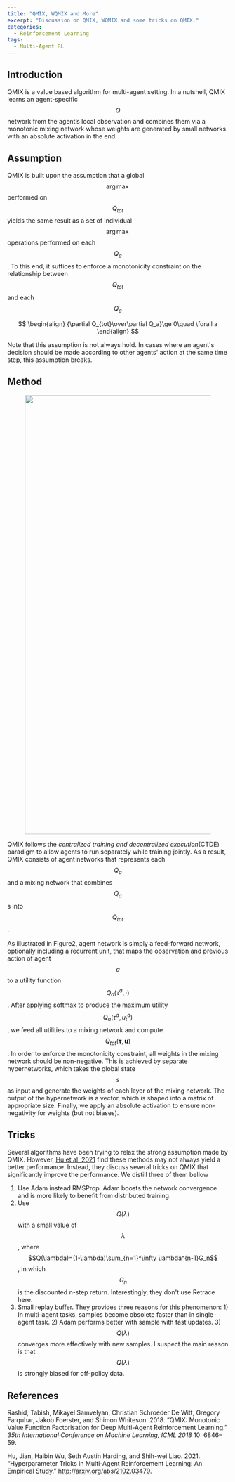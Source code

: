 ```yaml
---
title: "QMIX, WQMIX and More"
excerpt: "Discussion on QMIX, WQMIX and some tricks on QMIX."
categories:
  - Reinforcement Learning
tags:
  - Multi-Agent RL
---
```


## Introduction

QMIX is a value based algorithm for multi-agent setting. In a nutshell, QMIX learns an agent-specific $$Q$$ network from the agent’s local observation and combines them via a monotonic mixing network whose weights are generated by small networks with an absolute activation in the end.

## Assumption

QMIX is built upon the assumption that a global $$\arg\max$$ performed on $$Q_{tot}$$ yields the same result as a set of individual $$\arg\max$$ operations performed on each $$Q_a$$. To this end, it suffices to enforce a monotonicity constraint on the relationship between $$Q_{tot}$$ and each $$Q_a$$

$$
\begin{align}
{\partial Q_{tot}\over\partial Q_a}\ge 0\quad \forall a
\end{align}
$$

Note that this assumption is not always hold. In cases where an agent's decision should be made according to other agents' action at the same time step, this assumption breaks.

## Method

<figure>
  <img src="{{ '/images/marl/qmix-Figure2.png' | absolute_url }}" alt="" width="1000">
  <figcaption></figcaption>
  <style>
    figure figcaption {
    text-align: center;
    }
  </style>
</figure>

QMIX follows the *centralized training and decentralized execution*(CTDE) paradigm to allow agents to run separately while training jointly. As a result, QMIX consists of agent networks that represents each $$Q_a$$ and a mixing network that combines $$Q_a$$s into $$Q_{tot}$$. 

As illustrated in Figure2, agent network is simply a feed-forward network, optionally including a recurrent unit, that maps the observation and previous action of agent $$a$$ to a utility function $$Q_a(\tau^a,\cdot)$$. After applying softmax to produce the maximum utility $$Q_a(\tau^a, u_t^a)$$, we feed all utilities to a mixing network and compute $$Q_{tot}(\pmb \tau,\pmb u)$$. In order to enforce the monotonicity constraint, all weights in the mixing network should be non-negative. This is achieved by separate hypernetworks, which takes the global state $$s$$ as input and generate the weights of each layer of the mixing network. The output of the hypernetwork is a vector, which is shaped into a matrix of appropriate size. Finally, we apply an absolute activation to ensure non-negativity for weights (but not biases).

## Tricks

Several algorithms have been trying to relax the strong assumption made by QMIX. However, [Hu et al. 2021](#ref2) find these methods may not always yield a better performance. Instead, they discuss several tricks on QMIX that significantly improve the performance. We distill three of them bellow

1. Use Adam instead RMSProp. Adam boosts the network convergence and is more likely to benefit from distributed training.
2. Use $$Q(\lambda)$$ with a small value of $$\lambda$$, where $$Q(\lambda)=(1-\lambda)\sum_{n=1}^\infty \lambda^{n-1}G_n$$, in which $$G_n$$ is the discounted n-step return. Interestingly, they don't use Retrace here.
3. Small replay buffer. They provides three reasons for this phenomenon: 1) In multi-agent tasks, samples become obsolete faster than in single-agent task. 2) Adam performs better with sample with fast updates. 3) $$Q(\lambda)$$ converges more effectively with new samples. I suspect the main reason is that $$Q(\lambda)$$ is strongly biased for off-policy data. 

## References

<a name="ref1"></a>Rashid, Tabish, Mikayel Samvelyan, Christian Schroeder De Witt, Gregory Farquhar, Jakob Foerster, and Shimon Whiteson. 2018. “QMIX: Monotonic Value Function Factorisation for Deep Multi-Agent Reinforcement Learning.” *35th International Conference on Machine Learning, ICML 2018* 10: 6846–59.

<a name="ref2"></a>Hu, Jian, Haibin Wu, Seth Austin Harding, and Shih-wei Liao. 2021. “Hyperparameter Tricks in Multi-Agent Reinforcement Learning: An Empirical Study.” http://arxiv.org/abs/2102.03479.